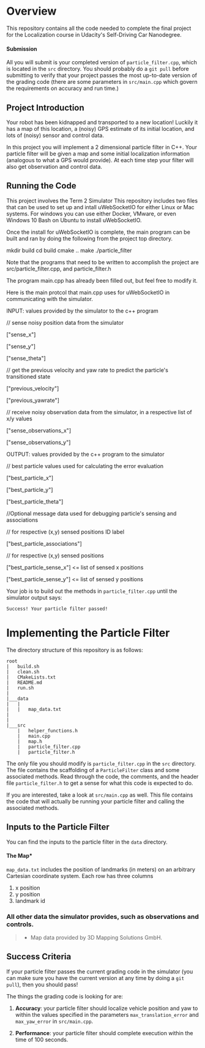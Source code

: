 # Overview
This repository contains all the code needed to complete the final project for the Localization course in Udacity's Self-Driving Car Nanodegree.

#### Submission
All you will submit is your completed version of `particle_filter.cpp`, which is located in the `src` directory. You should probably do a `git pull` before submitting to verify that your project passes the most up-to-date version of the grading code (there are some parameters in `src/main.cpp` which govern the requirements on accuracy and run time.)

## Project Introduction
Your robot has been kidnapped and transported to a new location! Luckily it has a map of this location, a (noisy) GPS estimate of its initial location, and lots of (noisy) sensor and control data.

In this project you will implement a 2 dimensional particle filter in C++. Your particle filter will be given a map and some initial localization information (analogous to what a GPS would provide). At each time step your filter will also get observation and control data. 

## Running the Code
This project involves the Term 2 Simulator 
This repository includes two files that can be used to set up and intall uWebSocketIO for either Linux or Mac systems. For windows you can use either Docker, VMware, or even Windows 10 Bash on Ubuntu to install uWebSocketIO.

Once the install for uWebSocketIO is complete, the main program can be built and ran by doing the following from the project top directory.

mkdir build
cd build
cmake ..
make
./particle_filter

Note that the programs that need to be written to accomplish the project are src/particle_filter.cpp, and particle_filter.h

The program main.cpp has already been filled out, but feel free to modify it.

Here is the main protcol that main.cpp uses for uWebSocketIO in communicating with the simulator.

INPUT: values provided by the simulator to the c++ program

// sense noisy position data from the simulator

["sense_x"] 

["sense_y"] 

["sense_theta"] 

// get the previous velocity and yaw rate to predict the particle's transitioned state

["previous_velocity"]

["previous_yawrate"]

// receive noisy observation data from the simulator, in a respective list of x/y values

["sense_observations_x"] 

["sense_observations_y"] 


OUTPUT: values provided by the c++ program to the simulator

// best particle values used for calculating the error evaluation

["best_particle_x"]

["best_particle_y"]

["best_particle_theta"] 

//Optional message data used for debugging particle's sensing and associations

// for respective (x,y) sensed positions ID label 

["best_particle_associations"]

// for respective (x,y) sensed positions

["best_particle_sense_x"] <= list of sensed x positions

["best_particle_sense_y"] <= list of sensed y positions


Your job is to build out the methods in `particle_filter.cpp` until the simulator output says:

```
Success! Your particle filter passed!
```

# Implementing the Particle Filter
The directory structure of this repository is as follows:

```
root
|   build.sh
|   clean.sh
|   CMakeLists.txt
|   README.md
|   run.sh
|
|___data
|   |   
|   |   map_data.txt
|   
|   
|___src
    |   helper_functions.h
    |   main.cpp
    |   map.h
    |   particle_filter.cpp
    |   particle_filter.h
```

The only file you should modify is `particle_filter.cpp` in the `src` directory. The file contains the scaffolding of a `ParticleFilter` class and some associated methods. Read through the code, the comments, and the header file `particle_filter.h` to get a sense for what this code is expected to do.

If you are interested, take a look at `src/main.cpp` as well. This file contains the code that will actually be running your particle filter and calling the associated methods.

## Inputs to the Particle Filter
You can find the inputs to the particle filter in the `data` directory. 

#### The Map*
`map_data.txt` includes the position of landmarks (in meters) on an arbitrary Cartesian coordinate system. Each row has three columns
1. x position
2. y position
3. landmark id

### All other data the simulator provides, such as observations and controls.

> * Map data provided by 3D Mapping Solutions GmbH.

## Success Criteria
If your particle filter passes the current grading code in the simulator (you can make sure you have the current version at any time by doing a `git pull`), then you should pass! 

The things the grading code is looking for are:


1. **Accuracy**: your particle filter should localize vehicle position and yaw to within the values specified in the parameters `max_translation_error` and `max_yaw_error` in `src/main.cpp`.

2. **Performance**: your particle filter should complete execution within the time of 100 seconds.


